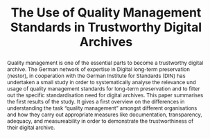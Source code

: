 ---
abstract: Quality management is one of the essential parts to become a trustworthy
  digital archive. The German network of expertise in Digital long-term preservation
  (nestor), in cooperation with the German Institute for Standards (DIN) has undertaken
  a small study in order to systematically analyse the relevance und usage of quality
  management standards for long-term preservation and to filter out the specific standardisation
  need for digital archives. This paper summarises the first results of the study.
  It gives a first overview on the differences in understanding the task “quality
  management” amongst different organisations and how they carry out appropriate measures
  like documentation, transparency, adequacy, and measureability in order to demonstrate
  the trustworthiness of their digital archive.
creators:
- Dobratz, Susanne
- Schoger, Astrid
- Rätzke, Björn
- Borghoff, Uwe M.
- Rödig, Peter
date: null
document_url: https://services.phaidra.univie.ac.at/api/object/o:294155/download
grand_parent: iPRES
institutions: []
keywords:
- london
landing_page_url: https://phaidra.univie.ac.at/o:294155
language: eng
layout: publication
license: CC BY-SA 3.0 AT
notes_url: null
parent: iPRES 2008
presentation_url: null
publication_type: paper
size: 60574
source_name: iPRES
title: The Use of Quality Management Standards in Trustworthy Digital Archives
year: 2008
---
